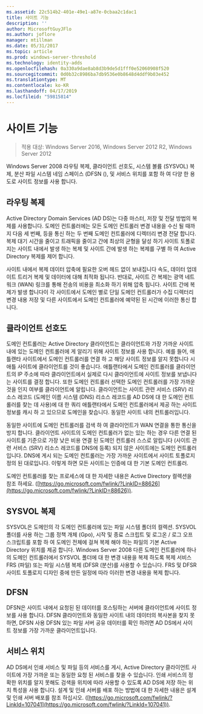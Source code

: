 ```yaml
---
ms.assetid: 22c514b2-401e-49e1-a87e-0cbaa2c1dac1
title: 사이트 기능
description: ''
author: MicrosoftGuyJFlo
ms.author: joflore
manager: mtillman
ms.date: 05/31/2017
ms.topic: article
ms.prod: windows-server-threshold
ms.technology: identity-adds
ms.openlocfilehash: 0a330a9dae8ab8d3b9de5d1fff0e52060908f520
ms.sourcegitcommit: 0d0b32c8986ba7db9536e0b8648d4ddf9b03e452
ms.translationtype: MT
ms.contentlocale: ko-KR
ms.lasthandoff: 04/17/2019
ms.locfileid: "59815814"
---
```

# <a name="site-functions"></a>사이트 기능

>적용 대상: Windows Server 2016, Windows Server 2012 R2, Windows Server 2012

 Windows Server 2008 라우팅 복제, 클라이언트 선호도, 시스템 볼륨 (SYSVOL) 복제, 분산 파일 시스템 네임 스페이스 (DFSN (), 및 서비스 위치를 포함 하 여 다양 한 용도로 사이트 정보를 사용 합니다.  
  
## <a name="routing-replication"></a>라우팅 복제  
Active Directory Domain Services (AD DS)는 다중 마스터, 저장 및 전달 방법의 복제를 사용합니다. 도메인 컨트롤러에는 모든 도메인 컨트롤러 변경 내용을 수신 될 때까지 다음 세 번째, 등을 통신 하는 두 번째 도메인 컨트롤러에 디렉터리 변경 전달 합니다. 복제 대기 시간을 줄이고 트래픽을 줄이고 간에 최상의 균형을 달성 하기 사이트 토폴로지는 사이트 내에서 발생 하는 복제 및 사이트 간에 발생 하는 복제를 구별 하 여 Active Directory 복제를 제어 합니다.  
  
사이트 내에서 복제 데이터 압축에 필요한 오버 헤드 없이 보내집니다 속도, 데이터 업데이트 트리거 복제 및 데이터에 대해 최적화 됩니다. 반대로, 사이트 간 복제는 광역 네트워크 (WAN) 링크를 통해 전송의 비용을 최소화 하기 위해 압축 됩니다. 사이트 간에 복제가 발생 합니다이 각 사이트에서 도메인 별로 단일 도메인 컨트롤러가 수집 디렉터리 변경 내용 저장 및 다른 사이트에서 도메인 컨트롤러에 예약된 된 시간에 이러한 통신 합니다.  
  
## <a name="client-affinity"></a>클라이언트 선호도  
도메인 컨트롤러는 Active Directory 클라이언트는 클라이언트와 가장 가까운 사이트 내에 있는 도메인 컨트롤러에 게 알리기 위해 사이트 정보를 사용 합니다. 예를 들어, 애틀랜타 사이트에서 도메인 컨트롤러를 연결 하 고 해당 사이트 정보를 알지 못합니다 시애틀 사이트에 클라이언트를 것이 좋습니다. 애틀랜타에서 도메인 컨트롤러를 클라이언트의 IP 주소에 따라 클라이언트에서 실제로 다시 클라이언트에 사이트 정보를 보냅니다는 사이트를 결정 합니다. 또한 도메인 컨트롤러 선택한 도메인 컨트롤러를 가장 가까운 것을 인지 여부를 클라이언트에 알립니다. 클라이언트는 사이트 관련 서비스 (SRV) 리소스 레코드 (도메인 이름 시스템 (DNS) 리소스 레코드를 AD DS에 대 한 도메인 컨트롤러를 찾는 데 사용)에 대 한 쿼리 애틀랜타에서 도메인 컨트롤러에서 제공 하는 사이트 정보를 캐시 하 고 있으므로 도메인을 찾습니다. 동일한 사이트 내의 컨트롤러입니다.  
  
동일한 사이트에 도메인 컨트롤러를 검색 하 여 클라이언트가 WAN 연결을 통한 통신을 방지 합니다. 클라이언트 사이트의 도메인 컨트롤러가 없는 있는 하는 경우 다른 연결 된 사이트를 기준으로 가장 낮은 비용 연결 된 도메인 컨트롤러 스스로 알립니다 (사이트 관련 서비스 (SRV) 리소스 레코드를 DNS에 등록) 되지 않은 사이트에는 도메인 컨트롤러입니다. DNS에 게시 되는 도메인 컨트롤러는 가장 가까운 사이트에서 사이트 토폴로지 정의 된 대로입니다. 이렇게 하면 모든 사이트는 인증에 대 한 기본 도메인 컨트롤러.  
  
도메인 컨트롤러를 찾는 프로세스에 대 한 자세한 내용은 Active Directory 컬렉션을 참조 하세요. ([https://go.microsoft.com/fwlink/?LinkID=88626](https://go.microsoft.com/fwlink/?LinkID=88626)).  
  
## <a name="sysvol-replication"></a>SYSVOL 복제  
SYSVOL은 도메인의 각 도메인 컨트롤러에 있는 파일 시스템 폴더의 컬렉션. SYSVOL 폴더를 사용 하는 그룹 정책 개체 (Gpo), 시작 및 종료 스크립트 및 로그온 / 로그 오프 스크립트를 포함 하 여 도메인 전체에 걸쳐 복제 해야 하는 파일의 기본 Active Directory 위치를 제공 합니다.  Windows Server 2008 다른 도메인 컨트롤러에 하나의 도메인 컨트롤러에서 SYSVOL 폴더에 대 한 변경 내용을 복제 하도록 복제 서비스 FRS (파일) 또는 파일 시스템 복제 (DFSR (분산)를 사용할 수 있습니다. FRS 및 DFSR 사이트 토폴로지 디자인 중에 만든 일정에 따라 이러한 변경 내용을 복제 합니다.  
  
## <a name="dfsn"></a>DFSN  
DFSN은 사이트 내에서 요청된 된 데이터를 호스팅하는 서버에 클라이언트에 사이트 정보를 사용 합니다. DFSN 클라이언트와 동일한 사이트 내의 데이터의 복사본을 찾지 못하면, DFSN 사용 DFSN 있는 파일 서버 공유 데이터를 확인 하려면 AD DS에서 사이트 정보를 가장 가까운 클라이언트입니다.  
  
## <a name="service-location"></a>서비스 위치  
AD DS에서 인쇄 서비스 및 파일 등의 서비스를 게시, Active Directory 클라이언트 사이트에 가장 가까운 또는 동일한 요청 된 서비스를 찾을 수 있습니다. 인쇄 서비스의 정확한 위치를 알지 못해도 검색을 위치에 따라 사용할 수 있도록 AD DS에 저장 하는 위치 특성을 사용 합니다. 설계 및 인쇄 서버를 배포 하는 방법에 대 한 자세한 내용은 설계 및 인쇄 서버 배포를 참조 하십시오. ([https://go.microsoft.com/fwlink/?LinkId=107041](https://go.microsoft.com/fwlink/?LinkId=107041)).  
  


